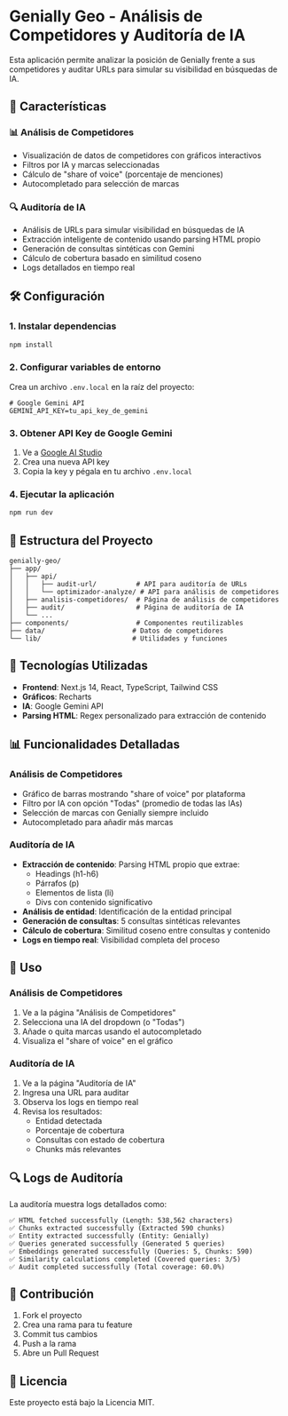 # Genially Geo - Análisis de Competidores y Auditoría de IA

Esta aplicación permite analizar la posición de Genially frente a sus competidores y auditar URLs para simular su visibilidad en búsquedas de IA.

## 🚀 Características

### 📊 Análisis de Competidores
- Visualización de datos de competidores con gráficos interactivos
- Filtros por IA y marcas seleccionadas
- Cálculo de "share of voice" (porcentaje de menciones)
- Autocompletado para selección de marcas

### 🔍 Auditoría de IA
- Análisis de URLs para simular visibilidad en búsquedas de IA
- Extracción inteligente de contenido usando parsing HTML propio
- Generación de consultas sintéticas con Gemini
- Cálculo de cobertura basado en similitud coseno
- Logs detallados en tiempo real

## 🛠️ Configuración

### 1. Instalar dependencias
```bash
npm install
```

### 2. Configurar variables de entorno
Crea un archivo `.env.local` en la raíz del proyecto:

```env
# Google Gemini API
GEMINI_API_KEY=tu_api_key_de_gemini
```

### 3. Obtener API Key de Google Gemini
1. Ve a [Google AI Studio](https://makersuite.google.com/app/apikey)
2. Crea una nueva API key
3. Copia la key y pégala en tu archivo `.env.local`

### 4. Ejecutar la aplicación
```bash
npm run dev
```

## 📁 Estructura del Proyecto

```
genially-geo/
├── app/
│   ├── api/
│   │   ├── audit-url/          # API para auditoría de URLs
│   │   └── optimizador-analyze/ # API para análisis de competidores
│   ├── analisis-competidores/  # Página de análisis de competidores
│   ├── audit/                  # Página de auditoría de IA
│   └── ...
├── components/                 # Componentes reutilizables
├── data/                      # Datos de competidores
└── lib/                       # Utilidades y funciones
```

## 🔧 Tecnologías Utilizadas

- **Frontend**: Next.js 14, React, TypeScript, Tailwind CSS
- **Gráficos**: Recharts
- **IA**: Google Gemini API
- **Parsing HTML**: Regex personalizado para extracción de contenido

## 📊 Funcionalidades Detalladas

### Análisis de Competidores
- Gráfico de barras mostrando "share of voice" por plataforma
- Filtro por IA con opción "Todas" (promedio de todas las IAs)
- Selección de marcas con Genially siempre incluido
- Autocompletado para añadir más marcas

### Auditoría de IA
- **Extracción de contenido**: Parsing HTML propio que extrae:
  - Headings (h1-h6)
  - Párrafos (p)
  - Elementos de lista (li)
  - Divs con contenido significativo
- **Análisis de entidad**: Identificación de la entidad principal
- **Generación de consultas**: 5 consultas sintéticas relevantes
- **Cálculo de cobertura**: Similitud coseno entre consultas y contenido
- **Logs en tiempo real**: Visibilidad completa del proceso

## 🎯 Uso

### Análisis de Competidores
1. Ve a la página "Análisis de Competidores"
2. Selecciona una IA del dropdown (o "Todas")
3. Añade o quita marcas usando el autocompletado
4. Visualiza el "share of voice" en el gráfico

### Auditoría de IA
1. Ve a la página "Auditoría de IA"
2. Ingresa una URL para auditar
3. Observa los logs en tiempo real
4. Revisa los resultados:
   - Entidad detectada
   - Porcentaje de cobertura
   - Consultas con estado de cobertura
   - Chunks más relevantes

## 🔍 Logs de Auditoría

La auditoría muestra logs detallados como:
```
✅ HTML fetched successfully (Length: 538,562 characters)
✅ Chunks extracted successfully (Extracted 590 chunks)
✅ Entity extracted successfully (Entity: Genially)
✅ Queries generated successfully (Generated 5 queries)
✅ Embeddings generated successfully (Queries: 5, Chunks: 590)
✅ Similarity calculations completed (Covered queries: 3/5)
✅ Audit completed successfully (Total coverage: 60.0%)
```

## 🤝 Contribución

1. Fork el proyecto
2. Crea una rama para tu feature
3. Commit tus cambios
4. Push a la rama
5. Abre un Pull Request

## 📄 Licencia

Este proyecto está bajo la Licencia MIT.

